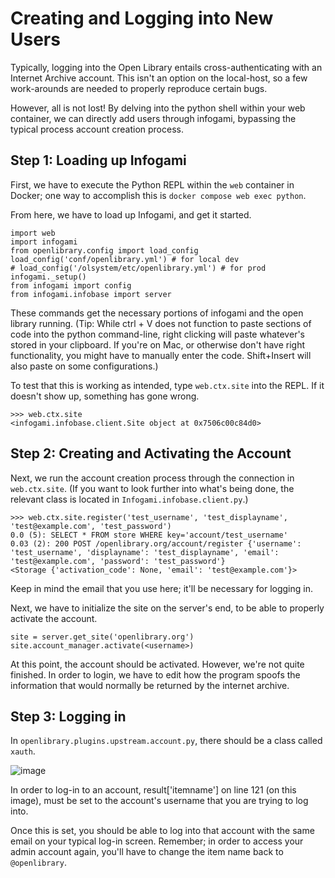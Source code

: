 # Creating and Logging into New Users

Typically, logging into the Open Library entails cross-authenticating with an Internet Archive account. This isn't an option on the local-host, so a few work-arounds are needed to properly reproduce certain bugs. 

However, all is not lost! By delving into the python shell within your web container, we can directly add users through infogami, bypassing the typical process account creation process. 

## Step 1: Loading up Infogami 
First, we have to execute the Python REPL within the `web` container in Docker; one way to accomplish this is `docker compose web exec python`.

From here, we have to load up Infogami, and get it started. 
```
import web
import infogami
from openlibrary.config import load_config
load_config('conf/openlibrary.yml') # for local dev
# load_config('/olsystem/etc/openlibrary.yml') # for prod
infogami._setup()
from infogami import config
from infogami.infobase import server
```

These commands get the necessary portions of infogami and the open library running.  (Tip: While ctrl + V does not function to paste sections of code into the python command-line, right clicking will paste whatever's stored in your clipboard. If you're on Mac, or otherwise don't have right functionality, you might have to manually enter the code. Shift+Insert will also paste on some configurations.)

To test that this is working as intended, type `web.ctx.site` into the REPL. If it doesn't show up, something has gone wrong. 
```
>>> web.ctx.site
<infogami.infobase.client.Site object at 0x7506c00c84d0>
```

## Step 2: Creating and Activating the Account

Next, we run the account creation process through the connection in `web.ctx.site`. (If you want to look further into what's being done, the relevant class is located in `Infogami.infobase.client.py`.)

```
>>> web.ctx.site.register('test_username', 'test_displayname', 'test@example.com', 'test_password')
0.0 (5): SELECT * FROM store WHERE key='account/test_username'
0.03 (2): 200 POST /openlibrary.org/account/register {'username': 'test_username', 'displayname': 'test_displayname', 'email': 'test@example.com', 'password': 'test_password'}
<Storage {'activation_code': None, 'email': 'test@example.com'}>
```

Keep in mind the email that you use here; it'll be necessary for logging in. 

Next, we have to initialize the site on the server's end, to be able to properly activate the account.
 
```
site = server.get_site('openlibrary.org')
site.account_manager.activate(<username>)
```

At this point, the account should be activated. However, we're not quite finished. In order to login, we have to edit how the program spoofs the information that would normally be returned by the internet archive. 

## Step 3: Logging in
In `openlibrary.plugins.upstream.account.py`, there should be a class called `xauth`. 

![image](https://github.com/internetarchive/openlibrary/assets/131627264/439fe897-1a09-4914-b2fd-59f5ab9fd95f)

In order to log-in to an account,  result['itemname'] on line 121 (on this image), must be set to the account's username that you are trying to log into.

Once this is set, you should be able to log into that account with the same email on your typical log-in screen. Remember; in order to access your admin account again, you'll have to change the item name back to `@openlibrary`.